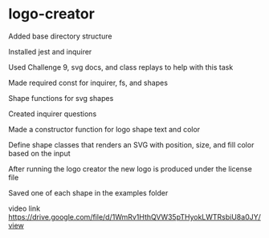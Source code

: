 # logo-creator
Added base directory structure

Installed jest and inquirer 

Used Challenge 9, svg docs, and class replays to help with this task

Made required const for inquirer, fs, and shapes

Shape functions for svg shapes

Created inquirer questions

Made a constructor function for logo shape text and color

Define shape classes that renders an SVG with position, size, and fill color based on the input

After running the logo creator the new logo is produced under the license file

Saved one of each shape in the examples folder

video link
https://drive.google.com/file/d/1WmRv1HthQVW35pTHyokLWTRsbiU8a0JY/view
 

